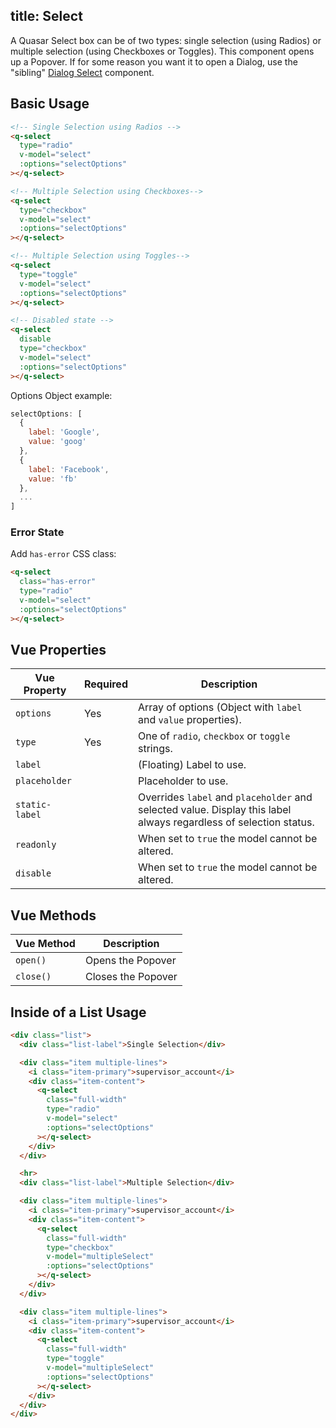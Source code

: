title: Select
---
A Quasar Select box can be of two types: single selection (using Radios) or multiple selection (using Checkboxes or Toggles). This component opens up a Popover. If for some reason you want it to open a Dialog, use the "sibling" [Dialog Select](/components/dialog-select.html) component.

<input type="hidden" data-fullpage-demo="form/select/basic">

## Basic Usage

``` html
<!-- Single Selection using Radios -->
<q-select
  type="radio"
  v-model="select"
  :options="selectOptions"
></q-select>

<!-- Multiple Selection using Checkboxes-->
<q-select
  type="checkbox"
  v-model="select"
  :options="selectOptions"
></q-select>

<!-- Multiple Selection using Toggles-->
<q-select
  type="toggle"
  v-model="select"
  :options="selectOptions"
></q-select>

<!-- Disabled state -->
<q-select
  disable
  type="checkbox"
  v-model="select"
  :options="selectOptions"
></q-select>
```

Options Object example:
``` js
selectOptions: [
  {
    label: 'Google',
    value: 'goog'
  },
  {
    label: 'Facebook',
    value: 'fb'
  },
  ...
]
```

### Error State
Add `has-error` CSS class:
``` html
<q-select
  class="has-error"
  type="radio"
  v-model="select"
  :options="selectOptions"
></q-select>
```

## Vue Properties
| Vue Property | Required | Description |
| --- | --- | --- |
| `options` | Yes | Array of options (Object with `label` and `value` properties). |
| `type` | Yes | One of `radio`, `checkbox` or `toggle` strings. |
| `label` | | (Floating) Label to use. |
| `placeholder` | | Placeholder to use. |
| `static-label` | | Overrides `label` and `placeholder` and selected value. Display this label always regardless of selection status. |
| `readonly` | | When set to `true` the model cannot be altered. |
| `disable` | | When set to `true` the model cannot be altered. |

## Vue Methods

| Vue Method | Description |
| --- | --- |
| `open()` | Opens the Popover |
| `close()` | Closes the Popover |

## Inside of a List Usage

``` html
<div class="list">
  <div class="list-label">Single Selection</div>

  <div class="item multiple-lines">
    <i class="item-primary">supervisor_account</i>
    <div class="item-content">
      <q-select
        class="full-width"
        type="radio"
        v-model="select"
        :options="selectOptions"
      ></q-select>
    </div>
  </div>

  <hr>
  <div class="list-label">Multiple Selection</div>

  <div class="item multiple-lines">
    <i class="item-primary">supervisor_account</i>
    <div class="item-content">
      <q-select
        class="full-width"
        type="checkbox"
        v-model="multipleSelect"
        :options="selectOptions"
      ></q-select>
    </div>
  </div>

  <div class="item multiple-lines">
    <i class="item-primary">supervisor_account</i>
    <div class="item-content">
      <q-select
        class="full-width"
        type="toggle"
        v-model="multipleSelect"
        :options="selectOptions"
      ></q-select>
    </div>
  </div>
</div>
```
